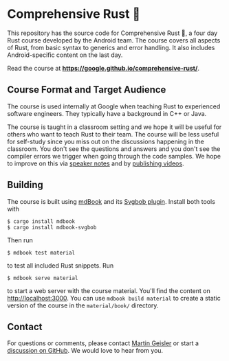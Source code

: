 # Comprehensive Rust 🦀

This repository has the source code for Comprehensive Rust 🦀, a four day Rust
course developed by the Android team. The course covers all aspects of Rust,
from basic syntax to generics and error handling. It also includes
Android-specific content on the last day.

Read the course at **https://google.github.io/comprehensive-rust/**.

## Course Format and Target Audience

The course is used internally at Google when teaching Rust to experienced
software engineers. They typically have a background in C++ or Java.

The course is taught in a classroom setting and we hope it will be useful for
others who want to teach Rust to their team. The course will be less useful for
self-study since you miss out on the discussions happening in the classroom. You
don't see the questions and answers and you don't see the compiler errors we
trigger when going through the code samples. We hope to improve on this via
[speaker notes](https://github.com/google/comprehensive-rust/issues/53) and by
[publishing videos](https://github.com/google/comprehensive-rust/issues/52).

## Building

The course is built using [mdBook](https://github.com/rust-lang/mdBook) and its
[Svgbob plugin](https://github.com/boozook/mdbook-svgbob). Install both tools
with

```shell
$ cargo install mdbook
$ cargo install mdbook-svgbob
```

Then run

```shell
$ mdbook test material
```

to test all included Rust snippets. Run

```shell
$ mdbook serve material
```

to start a web server with the course material. You'll find the
content on <http://localhost:3000>. You can use `mdbook build
material` to create a static version of the course in the
`material/book/` directory.

## Contact

For questions or comments, please contact [Martin
Geisler](mailto:mgeisler@google.com) or start a [discussion on
GitHub](https://github.com/google/comprehensive-rust/discussions). We would love
to hear from you.
